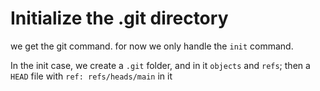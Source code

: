 # Initialize the .git directory

we get the git command.
for now we only handle the `init` command.

In the init case, we create a `.git` folder, and in it `objects` and `refs`; then a `HEAD` file with `ref: refs/heads/main` in it